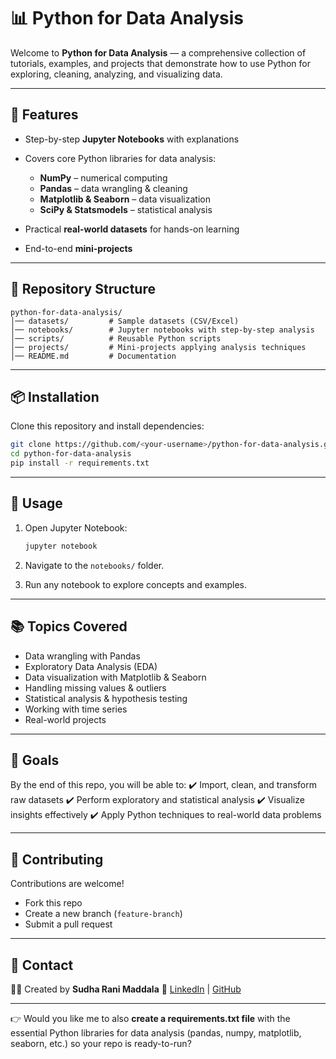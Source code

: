 
# 📊 Python for Data Analysis

Welcome to **Python for Data Analysis** — a comprehensive collection of tutorials, examples, and projects that demonstrate how to use Python for exploring, cleaning, analyzing, and visualizing data.

---

## 🚀 Features

* Step-by-step **Jupyter Notebooks** with explanations
* Covers core Python libraries for data analysis:

  * **NumPy** – numerical computing
  * **Pandas** – data wrangling & cleaning
  * **Matplotlib & Seaborn** – data visualization
  * **SciPy & Statsmodels** – statistical analysis
* Practical **real-world datasets** for hands-on learning
* End-to-end **mini-projects**

---

## 📂 Repository Structure

```
python-for-data-analysis/
│── datasets/         # Sample datasets (CSV/Excel)
│── notebooks/        # Jupyter notebooks with step-by-step analysis
│── scripts/          # Reusable Python scripts
│── projects/         # Mini-projects applying analysis techniques
│── README.md         # Documentation
```

---

## 📦 Installation

Clone this repository and install dependencies:

```bash
git clone https://github.com/<your-username>/python-for-data-analysis.git
cd python-for-data-analysis
pip install -r requirements.txt
```

---

## 📝 Usage

1. Open Jupyter Notebook:

   ```bash
   jupyter notebook
   ```
2. Navigate to the `notebooks/` folder.
3. Run any notebook to explore concepts and examples.

---

## 📚 Topics Covered

* Data wrangling with Pandas
* Exploratory Data Analysis (EDA)
* Data visualization with Matplotlib & Seaborn
* Handling missing values & outliers
* Statistical analysis & hypothesis testing
* Working with time series
* Real-world projects

---

## 🎯 Goals

By the end of this repo, you will be able to:
✔️ Import, clean, and transform raw datasets
✔️ Perform exploratory and statistical analysis
✔️ Visualize insights effectively
✔️ Apply Python techniques to real-world data problems

---

## 🤝 Contributing

Contributions are welcome!

* Fork this repo
* Create a new branch (`feature-branch`)
* Submit a pull request

---

## 📧 Contact

👩‍💻 Created by **Sudha Rani Maddala**
🔗 [LinkedIn](https://www.linkedin.com/) | [GitHub](https://github.com/)

---

👉 Would you like me to also **create a requirements.txt file** with the essential Python libraries for data analysis (pandas, numpy, matplotlib, seaborn, etc.) so your repo is ready-to-run?
